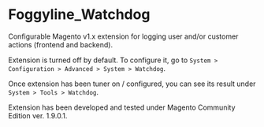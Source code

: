 Foggyline_Watchdog
==================

Configurable Magento v1.x extension for logging user and/or customer actions (frontend and backend).

Extension is turned off by default. To configure it, go to `System > Configuration > Advanced > System > Watchdog`.

Once extension has been tuner on / configured, you can see its result under `System > Tools > Watchdog`.

Extension has been developed and tested under Magento Community Edition ver. 1.9.0.1.
